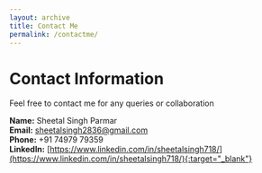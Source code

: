 ```yaml
---
layout: archive
title: Contact Me
permalink: /contactme/
---
```


# Contact Information
Feel free to contact me for any queries or collaboration

**Name:** Sheetal Singh Parmar  
**Email:** sheetalsingh2836@gmail.com   
**Phone:** +91 74979 79359  
**LinkedIn:** [https://www.linkedin.com/in/sheetalsingh718/](https://www.linkedin.com/in/sheetalsingh718/){:target="_blank"}   